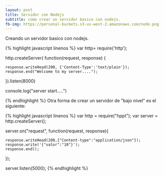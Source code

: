 ```yaml
---
layout: post
title: Servidor con Nodejs
subtitle: como crear un servidor basico con nodejs.
fb-img: https://personal-buckets.s3-us-west-2.amazonaws.com/node.png
---
```


Creando un servidor basico con nodejs.

{% highlight javascript linenos %}
var http= require('http');

http.createServer( function(request, response) {

    response.writeHead(200, {'Content-Type':'text/plain'});
    response.end("Welcome to my server....");

}).listen(8000)

console.log("server start.....")

{% endhighlight %}
Otra forma de crear un servidor de "bajo nivel" es el siguiente:

{% highlight javascript linenos %}
var http = require("hppt");
var server = http.createServer();

server.on("request", function(request, response){

    response.writeHead(200,{"Content-type":"application/json"});
    response.write('{"valor":"10"}');
    response.end();
    
});

server.listen(5000);
{% endhighlight %}
